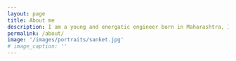 ```yaml
---
layout: page
title: About me
description: I am a young and energatic engineer born in Maharashtra, India. I complete my initial study in India and moved to New York, USA to study Masters in Robotics at New York University. Currently, I am on my path to become a better Robotics Researcher. Here I'd like to tell you more about my passions and motivations.
permalink: /about/
image: '/images/portraits/sanket.jpg'
# image_caption: ''
---
```


<!-- Of course, I have to start with my passion for programming. As a kid I was always curious about how things worked and once I found out that I could actually be the one to bring these things to live, this world completely consumed me. 

> The IT industry is full of ethusiastic people - tuning into the wave and sharing the passion is something I never get tired of 💜

I know that being a developer is a never-ending learning process, and that's one of the main reasons I'm glad I chose this path. It's just great to always be able to look back and really see the progress behind me and always have the feeling of growth.

Anyway, there's a lot of talk about my programming hobby (all the remainings of the website actually 😅), so let's get to more personal stuff.

<div class="gallery-box">
  <div class="gallery">
    <img src="/images/about/aiko-1.jpg" loading="lazy" alt="Aiko">
    <img src="/images/about/aiko-2.jpg" loading="lazy" alt="Aiko">
  </div>
  <em>My little dog girl named Aiko</em>
</div>

I have a dog 🐕 and I love spending time outdoors. It's alwasy great to go for a long walk and calm all the thoughts in my head 😌.

![Karting]({{site.baseurl}}/images/about/karting-1.jpg#wide)

I love all kinds of motorsport 🏎, but I enjoy Formula 1 (as a fan) and karting (as a racer) the most. I actively participate in the [Sodi World Series](https://www.sodiwseries.com/) rental kart championship.

![Spartan Race photo](/images/about/spartanrace-1.jpg)

Last but not least, I try to be aware of my body and both physical and mental care. In addition to active workouts and running, I also dedicate myself to hacking my body and mind to be better every day. I also love extreme outdoor races, such as the [Spartan race](https://www.spartan.com), where I can really push my performance to the absolute limit. -->